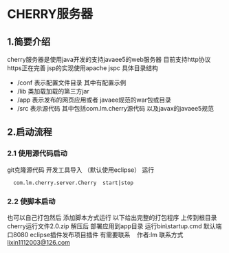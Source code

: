 CHERRY服务器
=====================

## 1.简要介绍 ##
 cherry服务器是使用java开发的支持javaee5的web服务器 目前支持http协议 https正在完善 jsp的实现使用apache jspc 具体目录结构
   * /conf 表示配置文件目录 其中有配置示例
   * /lib 类加载加载的第三方jar
   * /app 表示发布的网页应用或者 javaee规范的war包或目录
   * /src 表示源代码 其中包括com.lm.cherry源代码 以及javax的javaee5规范

## 2.启动流程 ##
 ### 2.1 使用源代码启动 ###
git克隆源代码  开发工具导入 （默认使用eclipse） 运行
```start
  com.lm.cherry.server.Cherry  start|stop
```
### 2.2 使脚本启动 ###
也可以自己打包然后 添加脚本方式运行 以下给出完整的打包程序 上传到根目录 cherry运行文件2.0.zip 
解压后 部署应用到app目录 运行bin\startup.cmd 默认端口8080
  eclipse插件发布项目插件 有需要联系   
作者:lm  联系方式 lixin1112003@126.com
